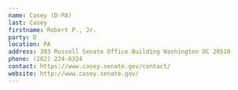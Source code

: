 ```yaml
---
name: Casey (D-PA)
last: Casey
firstname: Robert P., Jr.
party: D
location: PA
address: 393 Russell Senate Office Building Washington DC 20510
phone: (202) 224-6324
contact: https://www.casey.senate.gov/contact/
website: http://www.casey.senate.gov/
---
```

